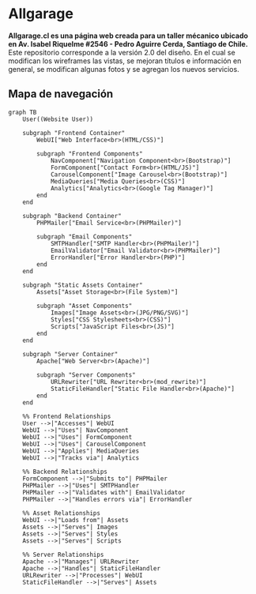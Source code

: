 <h1>Allgarage</h1>

<strong>
Allgarage.cl es una página web creada para un taller mécanico ubicado en Av. Isabel Riquelme #2546 - Pedro Aguirre Cerda, Santiago de Chile.
</strong>
Este repositorio corresponde a la versión 2.0 del diseño. En el cual se modifican los wireframes las vistas, se mejoran títulos e información en general, se modifican algunas fotos y se agregan los nuevos servicios.
<br>

<h2>Mapa de navegación</h2>

```mermaid
graph TB
    User((Website User))
    
    subgraph "Frontend Container"
        WebUI["Web Interface<br>(HTML/CSS)"]
        
        subgraph "Frontend Components"
            NavComponent["Navigation Component<br>(Bootstrap)"]
            FormComponent["Contact Form<br>(HTML/JS)"]
            CarouselComponent["Image Carousel<br>(Bootstrap)"]
            MediaQueries["Media Queries<br>(CSS)"]
            Analytics["Analytics<br>(Google Tag Manager)"]
        end
    end
    
    subgraph "Backend Container"
        PHPMailer["Email Service<br>(PHPMailer)"]
        
        subgraph "Email Components"
            SMTPHandler["SMTP Handler<br>(PHPMailer)"]
            EmailValidator["Email Validator<br>(PHPMailer)"]
            ErrorHandler["Error Handler<br>(PHP)"]
        end
    end
    
    subgraph "Static Assets Container"
        Assets["Asset Storage<br>(File System)"]
        
        subgraph "Asset Components"
            Images["Image Assets<br>(JPG/PNG/SVG)"]
            Styles["CSS Stylesheets<br>(CSS)"]
            Scripts["JavaScript Files<br>(JS)"]
        end
    end
    
    subgraph "Server Container"
        Apache["Web Server<br>(Apache)"]
        
        subgraph "Server Components"
            URLRewriter["URL Rewriter<br>(mod_rewrite)"]
            StaticFileHandler["Static File Handler<br>(Apache)"]
        end
    end

    %% Frontend Relationships
    User -->|"Accesses"| WebUI
    WebUI -->|"Uses"| NavComponent
    WebUI -->|"Uses"| FormComponent
    WebUI -->|"Uses"| CarouselComponent
    WebUI -->|"Applies"| MediaQueries
    WebUI -->|"Tracks via"| Analytics

    %% Backend Relationships
    FormComponent -->|"Submits to"| PHPMailer
    PHPMailer -->|"Uses"| SMTPHandler
    PHPMailer -->|"Validates with"| EmailValidator
    PHPMailer -->|"Handles errors via"| ErrorHandler

    %% Asset Relationships
    WebUI -->|"Loads from"| Assets
    Assets -->|"Serves"| Images
    Assets -->|"Serves"| Styles
    Assets -->|"Serves"| Scripts

    %% Server Relationships
    Apache -->|"Manages"| URLRewriter
    Apache -->|"Handles"| StaticFileHandler
    URLRewriter -->|"Processes"| WebUI
    StaticFileHandler -->|"Serves"| Assets
```
